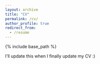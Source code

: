 ```yaml
---
layout: archive
title: "CV"
permalink: /cv/
author_profile: true
redirect_from:
  - /resume
---
```


{% include base_path %}

I'll update this when I finally update my CV :)